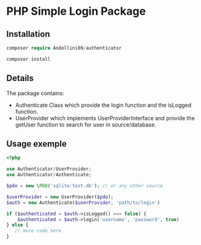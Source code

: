 # PHP Simple Login Package

## Installation

``` php
composer require Andollini89/authenticator
```

``` php
composer install
```

## Details

The package contains:

- Authenticate Class which provide the login function and the isLogged function.
- UserProvider which implements UserProviderInterface and provide the getUser function to search for user in source/database.

## Usage exemple

``` php 
<?php

use Authenticator/UserProvider;
use Authenticator/Authenticate;

$pdo = new \PDO('sqlite:test.db'); // or any other source

$userProvider = new UserProvider($pdo);
$auth = new Authenticate($userProvider, 'path/to/login')

if ($authenticated = $auth->isLogged() === false) {
    $authenticated = $auth->login('username', 'password', true)
} else {
   // more code here
}



```
